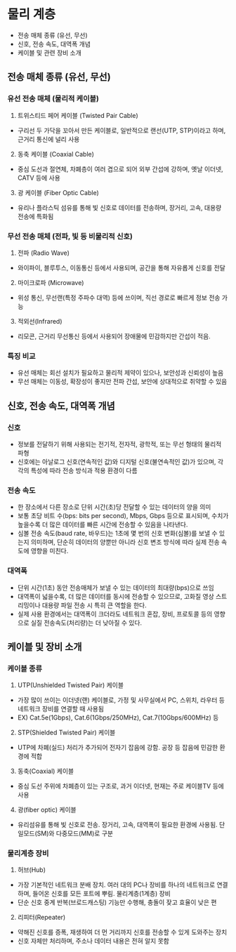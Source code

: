 # 물리 계층
- 전송 매체 종류 (유선, 무선)
- 신호, 전송 속도, 대역폭 개념
- 케이블 및 관련 장비 소개

## 전송 매체 종류 (유선, 무선)

### 유선 전송 매체 (물리적 케이블)
1. 트위스티드 페어 케이블 (Twisted Pair Cable) 
- 구리선 두 가닥을 꼬아서 만든 케이블로, 일반적으로 랜선(UTP, STP)이라고 하며, 근거리 통신에 널리 사용

2. 동축 케이블 (Coaxial Cable)
- 중심 도선과 절연체, 차폐층이 여러 겹으로 되어 외부 간섭에 강하며, 옛날 이더넷, CATV 등에 사용

3. 광 케이블 (Fiber Optic Cable)
- 유리나 플라스틱 섬유를 통해 빛 신호로 데이터를 전송하며, 장거리, 고속, 대용량 전송에 특화됨

### 무선 전송 매체 (전파, 빛 등 비물리적 신호)
1. 전파 (Radio Wave)
- 와이파이, 블루투스, 이동통신 등에서 사용되며, 공간을 통해 자유롭게 신호를 전달

2. 마이크로파 (Microwave)
- 위성 통신, 무선랜(특정 주파수 대역) 등에 쓰이며, 직선 경로로 빠르게 정보 전송 가능

3. 적외선(Infrared)
- 리모콘, 근거리 무선통신 등에서 사용되어 장애물에 민감하지만 간섭이 적음.

### 특징 비교
- 유선 매체는 회선 설치가 필요하고 물리적 제약이 있으나, 보안성과 신뢰성이 높음
- 무선 매체는 이동성, 확장성이 좋지만 전파 간섭, 보안에 상대적으로 취약할 수 있음

## 신호, 전송 속도, 대역폭 개념
### 신호
- 정보를 전달하기 위해 사용되는 전기적, 전자적, 광학적, 또는 무선 형태의 물리적 파형
- 신호에는 아날로그 신호(연속적인 값)와 디지털 신호(불연속적인 값)가 있으며, 각각의 특성에 따라 전송 방식과 적용 환경이 다름

### 전송 속도
- 한 장소에서 다른 장소로 단위 시간(초)당 전달할 수 있는 데이터의 양을 의미
- 보통 초당 비트 수(bps: bits per second), Mbps, Gbps 등으로 표시되며, 수치가 높을수록 더 많은 데이터를 빠른 시간에 전송할 수 있음을 나타낸다.
- 심볼 전송 속도(baud rate, 바우드)는 1초에 몇 번의 신호 변화(심볼)를 보낼 수 있는지 의미하며, 단순히 데이터의 양뿐만 아니라 신호 변조 방식에 따라 실제 전송 속도에 영향을 미친다.

### 대역폭
- 단위 시간(1초) 동안 전송매체가 보낼 수 있는 데이터의 최대량(bps)으로 쓰임
- 대역폭이 넓을수록, 더 많은 데이터를 동시에 전송할 수 있으므로, 고화질 영상 스트리밍이나 대용량 파일 전송 시 특히 큰 역할을 한다.
- 실제 사용 환경에서는 대역폭이 크더라도 네트워크 혼잡, 장비, 프로토콜 등의 영향으로 실질 전송속도(처리량)는 더 낮아질 수 있다.

## 케이블 및 장비 소개

### 케이블 종류
1. UTP(Unshielded Twisted Pair) 케이블
- 가장 많이 쓰이는 이더넷(랜) 케이블로, 가정 및 사무실에서 PC, 스위치, 라우터 등 네트워크 장비를 연결할 때 사용됨
- EX) Cat.5e(1Gbps), Cat.6(1Gbps/250MHz), Cat.7(10Gbps/600MHz) 등
2. STP(Shielded Twisted Pair) 케이블
- UTP에 차폐(실드) 처리가 추가되어 전자기 잡음에 강함. 공장 등 잡음에 민감한 환경에 적합
3. 동축(Coaxial) 케이블
- 중심 도선 주위에 차폐층이 있는 구조로, 과거 이더넷, 현재는 주로 케이블TV 등에 사용
4. 광(fiber optic) 케이블
- 유리섬유를 통해 빛 신호로 전송. 장거리, 고속, 대역폭이 필요한 환경에 사용됨. 단일모드(SM)와 다중모드(MM)로 구분

### 물리계층 장비 
1. 허브(Hub)
- 가장 기본적인 네트워크 분배 장치. 여러 대의 PC나 장비를 하나의 네트워크로 연결하며, 들어온 신호를 모든 포트에 뿌림. 물리계층(1계층) 장비
- 단순 신호 중계 반복(브로드캐스팅) 기능만 수행해, 충돌이 잦고 효율이 낮은 편

2. 리피터(Repeater)
- 약해진 신호를 증폭, 재생하여 더 먼 거리까지 신호를 전송할 수 있게 도와주는 장치
- 신호 자체만 처리하며, 주소나 데이터 내용은 전혀 알지 못함